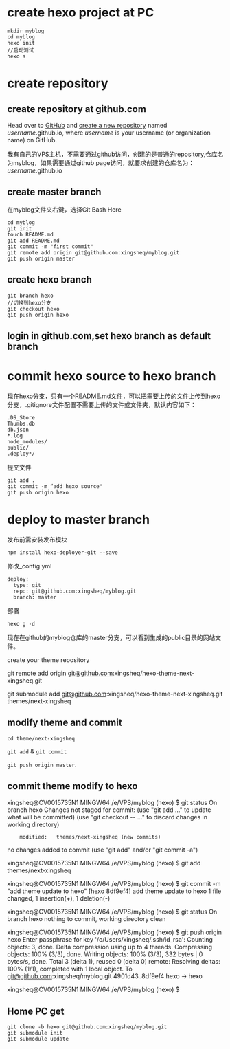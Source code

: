 # create hexo project at PC

```
mkdir myblog
cd myblog
hexo init
//启动测试
hexo s
```

# create repository

## create repository at github.com

Head over to [GitHub](https://github.com/) and [create a new repository](https://github.com/new) named *username*.github.io, where *username* is your username (or organization name) on GitHub.

我有自己的VPS主机，不需要通过github访问，创建的是普通的repository,仓库名为myblog，如果需要通过github page访问，就要求创建的仓库名为： *username*.github.io

## create master branch

在myblog文件夹右键，选择Git Bash Here

```
cd myblog
git init
touch README.md
git add README.md
git commit -m "first commit"
git remote add origin git@github.com:xingsheq/myblog.git
git push origin master
```

## create hexo branch

```
git branch hexo
//切换到hexo分支
git checkout hexo
git push origin hexo
```

## login in github.com,set hexo branch as default branch

# commit hexo source to hexo branch

现在hexo分支，只有一个README.md文件，可以把需要上传的文件上传到hexo分支，.gitignore文件配置不需要上传的文件或文件夹，默认内容如下：

```
.DS_Store
Thumbs.db
db.json
*.log
node_modules/
public/
.deploy*/
```

提交文件

```
git add .
git commit -m “add hexo source"
git push origin hexo
```



# deploy to master branch

发布前需安装发布模块

```
npm install hexo-deployer-git --save
```

修改_config.yml

```
deploy:
  type: git  
  repo: git@github.com:xingsheq/myblog.git
  branch: master
```

部署

```
hexo g -d
```

现在在github的myblog仓库的master分支，可以看到生成的public目录的网站文件。



create your theme repository

git remote add origin git@github.com:xingsheq/hexo-theme-next-xingsheq.git



git submodule add git@github.com:xingsheq/hexo-theme-next-xingsheq.git themes/next-xingsheq

## modify theme and commit

`cd theme/next-xingsheq` 

 `git add` & `git commit`

`git push origin master`.

## commit theme modify to hexo

xingsheq@CV0015735N1 MINGW64 /e/VPS/myblog (hexo)
$ git status
On branch hexo
Changes not staged for commit:
  (use "git add <file>..." to update what will be committed)
  (use "git checkout -- <file>..." to discard changes in working directory)

        modified:   themes/next-xingsheq (new commits)

no changes added to commit (use "git add" and/or "git commit -a")

xingsheq@CV0015735N1 MINGW64 /e/VPS/myblog (hexo)
$ git add themes/next-xingsheq

xingsheq@CV0015735N1 MINGW64 /e/VPS/myblog (hexo)
$ git commit -m "add theme update to hexo"
[hexo 8df9ef4] add theme update to hexo
 1 file changed, 1 insertion(+), 1 deletion(-)

xingsheq@CV0015735N1 MINGW64 /e/VPS/myblog (hexo)
$ git status
On branch hexo
nothing to commit, working directory clean

xingsheq@CV0015735N1 MINGW64 /e/VPS/myblog (hexo)
$ git push origin hexo
Enter passphrase for key '/c/Users/xingsheq/.ssh/id_rsa':
Counting objects: 3, done.
Delta compression using up to 4 threads.
Compressing objects: 100% (3/3), done.
Writing objects: 100% (3/3), 332 bytes | 0 bytes/s, done.
Total 3 (delta 1), reused 0 (delta 0)
remote: Resolving deltas: 100% (1/1), completed with 1 local object.
To git@github.com:xingsheq/myblog.git
   4901d43..8df9ef4  hexo -> hexo

xingsheq@CV0015735N1 MINGW64 /e/VPS/myblog (hexo)
$

## Home PC  get 

```
git clone -b hexo git@github.com:xingsheq/myblog.git
git submodule init
git submodule update
```





